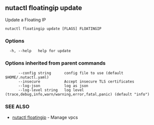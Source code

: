 ## nutactl floatingip update

Update a Floating IP

```
nutactl floatingip update [FLAGS] FLOATINGIP
```

### Options

```
  -h, --help   help for update
```

### Options inherited from parent commands

```
      --config string      config file to use (default $HOME/.nutactl.yaml)
      --insecure           Accept insecure TLS certificates
      --log-json           log as json
      --log-level string   log level (trace,debug,info,warn/warning,error,fatal,panic) (default "info")
```

### SEE ALSO

* [nutactl floatingip](nutactl_floatingip.md)	 - Manage vpcs

